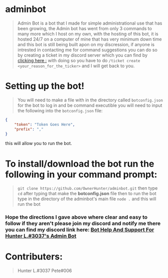 # adminbot
> Admin Bot is a bot that I made for simple administrational use that has been growing, the Admin bot has went from only 3 commands to many more which I host on my own, with the hosting of this bot, it is hosted 24/7 on a computer of mine that has very minimum down time and this bot is still being built apon on my discression, if anyone is intrested in contacting me for command suggestions you can do so by creating a ticket in my discord server  which you can find by [clicking here :](<https://discord.gg/vVcu5JW>) with doing so you have to do ```/ticket create <your_reason_for_the_ticker>``` and I will get back to you.

# Setting up the bot!
> You will need to make a file with in the directory called ```botconfig.json``` for the bot to log in and be command executible you will need to input the following into the ```botconfig.json``` file:
```json
{
    "token": "Token Goes Here",
    "prefix": ","
}
``` 
this will allow you to run the bot.

# To install/download the bot run the following in your command prompt:
> ```git clone https://github.com/OwnerHunter/adminbot.git``` then type ```cd``` after typing that make the <b>botconfig.json</b> file
> then to run the bot type in the directory of the adminbot's main file  ```node .``` and this will run the bot

### Hope the directions I gave above where clear and easy to follow if they aren't please join my discord and notify me there you can find my discord link here: [Bot Help And Support For Hunter L.#3037's Admin Bot](<https://discord.gg/vVcu5JW>)

# Contributers:
> Hunter L.#3037 
> Pete#006
